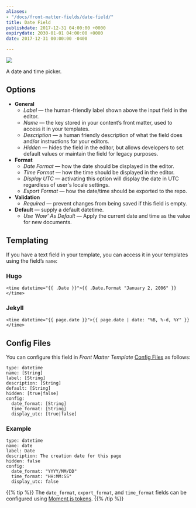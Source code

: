 ```yaml
---
aliases:
- "/docs/front-matter-fields/date-field/"
title: Date Field
publishdate: 2017-12-31 04:00:00 +0000
expirydate: 2030-01-01 04:00:00 +0000
date: 2017-12-31 00:00:00 -0400

---
```


![](/uploads/2018/01/datetime-preview.png)

A date and time picker.

## Options

- **General**
  - _Label_ &mdash; the human-friendly label shown above the input field in the editor.
  - _Name_ &mdash; the key stored in your content’s front matter, used to access it in your templates.
  - _Description_ &mdash; a human friendly description of what the field does and/or instructions for your editors.
  - _Hidden_ &mdash; hides the field in the editor, but allows developers to set default values or maintain the field for legacy purposes.
- **Format**
  - _Date Format_ &mdash; how the date should be displayed in the editor.
  - _Time Format_ &mdash; how the time should be displayed in the editor.
  - _Display UTC_ &mdash; activating this option will display the date in UTC regardless of user's locale settings.
  - _Export Format_ &mdash; how the date/time should be exported to the repo.
- **Validation**
  - _Required_ &mdash; prevent changes from being saved if this field is empty.
- **Default** &mdash; supply a default datetime.
  - _Use 'Now' As Default_ &mdash; Apply the current date and time as the value for new documents.

## Templating

If you have a text field in your template, you can access it in your templates using the field’s `name`:

### Hugo
```
<time datetime="{{ .Date }}">{{ .Date.Format "January 2, 2006" }}</time>
```

### Jekyll
```
<time datetime="{{ page.date }}">{{ page.date | date: "%B, %-d, %Y" }}</time>
```

## Config Files

You can configure this field in _Front Matter Template_ [Config Files](/docs/settings/config-files/) as follows:

    type: datetime
    name: [String]
    label: [String]
    description: [String] 
    default: [String]
    hidden: [true|false]
    config:
      date_format: [String]
      time_format: [String]
      display_utc: [true|false]

### Example
    type: datetime
    name: date
    label: Date
    description: The creation date for this page 
    hidden: false
    config:
      date_format: "YYYY/MM/DD"
      time_format: "HH:MM:SS"
      display_utc: false

{{% tip %}}
The `date_format`, `export_format`, and `time_format` fields can be configured using [Moment.js tokens](https://momentjs.com/docs/#year-month-and-day-tokens).
{{% /tip %}}
